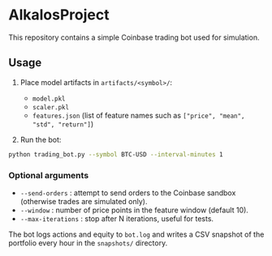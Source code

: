 # AlkalosProject

This repository contains a simple Coinbase trading bot used for simulation.

## Usage

1. Place model artifacts in `artifacts/<symbol>/`:
   - `model.pkl`
   - `scaler.pkl`
   - `features.json` (list of feature names such as `["price", "mean", "std", "return"]`)

2. Run the bot:

```bash
python trading_bot.py --symbol BTC-USD --interval-minutes 1
```

### Optional arguments

- `--send-orders` : attempt to send orders to the Coinbase sandbox (otherwise trades are simulated only).
- `--window` : number of price points in the feature window (default 10).
- `--max-iterations` : stop after N iterations, useful for tests.

The bot logs actions and equity to `bot.log` and writes a CSV snapshot of the
portfolio every hour in the `snapshots/` directory.
